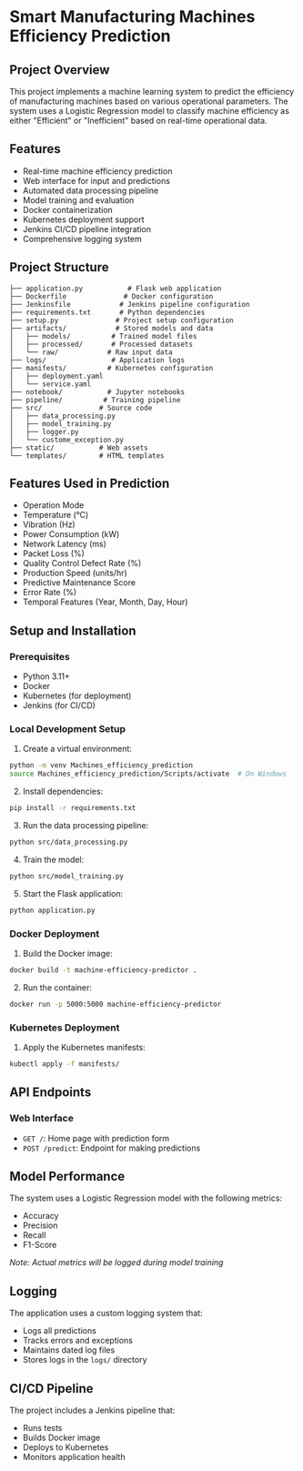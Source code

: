 # Smart Manufacturing Machines Efficiency Prediction

## Project Overview

This project implements a machine learning system to predict the efficiency of manufacturing machines based on various operational parameters. The system uses a Logistic Regression model to classify machine efficiency as either "Efficient" or "Inefficient" based on real-time operational data.

## Features

- Real-time machine efficiency prediction
- Web interface for input and predictions
- Automated data processing pipeline
- Model training and evaluation
- Docker containerization
- Kubernetes deployment support
- Jenkins CI/CD pipeline integration
- Comprehensive logging system

## Project Structure

```
├── application.py           # Flask web application
├── Dockerfile              # Docker configuration
├── Jenkinsfile            # Jenkins pipeline configuration
├── requirements.txt       # Python dependencies
├── setup.py              # Project setup configuration
├── artifacts/            # Stored models and data
│   ├── models/          # Trained model files
│   ├── processed/       # Processed datasets
│   └── raw/            # Raw input data
├── logs/                # Application logs
├── manifests/          # Kubernetes configuration
│   ├── deployment.yaml
│   └── service.yaml
├── notebook/           # Jupyter notebooks
├── pipeline/          # Training pipeline
├── src/              # Source code
│   ├── data_processing.py
│   ├── model_training.py
│   ├── logger.py
│   └── custome_exception.py
├── static/           # Web assets
└── templates/        # HTML templates
```

## Features Used in Prediction

- Operation Mode
- Temperature (°C)
- Vibration (Hz)
- Power Consumption (kW)
- Network Latency (ms)
- Packet Loss (%)
- Quality Control Defect Rate (%)
- Production Speed (units/hr)
- Predictive Maintenance Score
- Error Rate (%)
- Temporal Features (Year, Month, Day, Hour)

## Setup and Installation

### Prerequisites

- Python 3.11+
- Docker
- Kubernetes (for deployment)
- Jenkins (for CI/CD)

### Local Development Setup

1. Create a virtual environment:

```bash
python -m venv Machines_efficiency_prediction
source Machines_efficiency_prediction/Scripts/activate  # On Windows
```

2. Install dependencies:

```bash
pip install -r requirements.txt
```

3. Run the data processing pipeline:

```bash
python src/data_processing.py
```

4. Train the model:

```bash
python src/model_training.py
```

5. Start the Flask application:

```bash
python application.py
```

### Docker Deployment

1. Build the Docker image:

```bash
docker build -t machine-efficiency-predictor .
```

2. Run the container:

```bash
docker run -p 5000:5000 machine-efficiency-predictor
```

### Kubernetes Deployment

1. Apply the Kubernetes manifests:

```bash
kubectl apply -f manifests/
```

## API Endpoints

### Web Interface

- `GET /`: Home page with prediction form
- `POST /predict`: Endpoint for making predictions

## Model Performance

The system uses a Logistic Regression model with the following metrics:

- Accuracy
- Precision
- Recall
- F1-Score

*Note: Actual metrics will be logged during model training*

## Logging

The application uses a custom logging system that:

- Logs all predictions
- Tracks errors and exceptions
- Maintains dated log files
- Stores logs in the `logs/` directory

## CI/CD Pipeline

The project includes a Jenkins pipeline that:

- Runs tests
- Builds Docker image
- Deploys to Kubernetes
- Monitors application health

